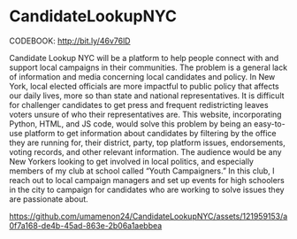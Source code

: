 # CandidateLookupNYC

CODEBOOK: http://bit.ly/46v76lD

Candidate Lookup NYC will be a platform to help people connect with and support local campaigns in their communities. The problem is a general lack of information and media concerning local candidates and policy. In New York, local elected officials are more impactful to public policy that affects our daily lives, more so than state and national representatives. It is difficult for challenger candidates to get press and frequent redistricting leaves voters unsure of who their representatives are. This website, incorporating Python, HTML, and JS code, would solve this problem by being an easy-to-use platform to get information about candidates by filtering by the office they are running for, their district, party, top platform issues, endorsements, voting records, and other relevant information. The audience would be any New Yorkers looking to get involved in local politics, and especially members of my club at school called “Youth Campaigners.” In this club, I reach out to local campaign managers and set up events for high schoolers in the city to campaign for candidates who are working to solve issues they are passionate about.


https://github.com/umamenon24/CandidateLookupNYC/assets/121959153/a0f7a168-de4b-45ad-863e-2b06a1aebbea


